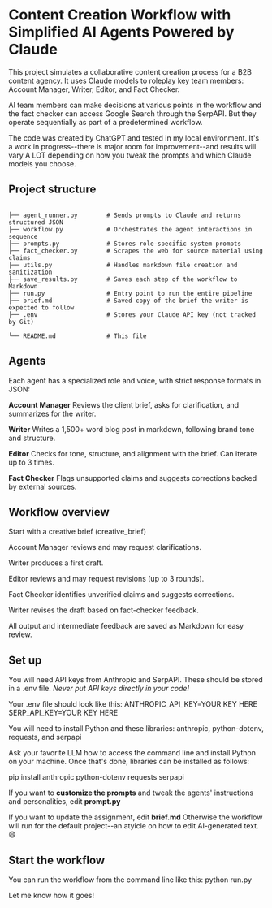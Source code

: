 # Content Creation Workflow with Simplified AI Agents Powered by Claude

This project simulates a collaborative content creation process for a B2B content agency. It uses Claude models to roleplay key team members: Account Manager, Writer, Editor, and Fact Checker. 

AI team members can make decisions at various points in the workflow and the fact checker can access Google Search through the SerpAPI. But they operate sequentially as part of a predetermined workflow. 

The code was created by ChatGPT and tested in my local environment. It's a work in progress--there is major room for improvement--and results will vary A LOT depending on how you tweak the prompts and which Claude models you choose. 

## Project structure

```plaintext

├── agent_runner.py        # Sends prompts to Claude and returns structured JSON
├── workflow.py            # Orchestrates the agent interactions in sequence
├── prompts.py             # Stores role-specific system prompts
├── fact_checker.py        # Scrapes the web for source material using claims
├── utils.py               # Handles markdown file creation and sanitization
├── save_results.py        # Saves each step of the workflow to Markdown
├── run.py                 # Entry point to run the entire pipeline
├── brief.md               # Saved copy of the brief the writer is expected to follow
├── .env                   # Stores your Claude API key (not tracked by Git)

└── README.md              # This file

```

## Agents

Each agent has a specialized role and voice, with strict response formats in JSON:

**Account Manager**
Reviews the client brief, asks for clarification, and summarizes for the writer.

**Writer**
Writes a 1,500+ word blog post in markdown, following brand tone and structure.

**Editor**
Checks for tone, structure, and alignment with the brief. Can iterate up to 3 times.

**Fact Checker**
Flags unsupported claims and suggests corrections backed by external sources.

## Workflow overview

Start with a creative brief (creative_brief)

Account Manager reviews and may request clarifications.

Writer produces a first draft.

Editor reviews and may request revisions (up to 3 rounds).

Fact Checker identifies unverified claims and suggests corrections.

Writer revises the draft based on fact-checker feedback.

All output and intermediate feedback are saved as Markdown for easy review.

## Set up

You will need API keys from Anthropic and SerpAPI. These should be stored in a .env file. *Never put API keys directly in your code!*

Your .env file should look like this: 
ANTHROPIC_API_KEY=YOUR KEY HERE
SERP_API_KEY=YOUR KEY HERE

You will need to install Python and these libraries: anthropic, python-dotenv, requests, and serpapi

Ask your favorite LLM how to access the command line and install Python on your machine. Once that's done, libraries can be installed as follows:

pip install anthropic python-dotenv requests serpapi 

If you want to **customize the prompts** and tweak the agents' instructions and personalities, edit **prompt.py** 

If you want to update the assignment, edit **brief.md** Otherwise the workflow will run for the default project--an atyicle on how to edit AI-generated text. 😄

## Start the workflow

You can run the workflow from the command line like this:
python run.py

Let me know how it goes!
